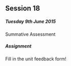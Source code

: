 ## Session 18	

##### Tuesday 9th June 2015

Summative Assessment	

##### Assignment

Fill in the unit feedback form!